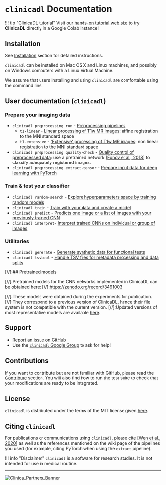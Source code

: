# `clinicadl` Documentation

!!! tip "ClinicaDL tutorial"
    Visit our [hands-on tutorial web site](https://aramislab.paris.inria.fr/clinicadl/tuto/intro.html) 
    to try **ClinicaDL** directly in a Google Colab instance!

## Installation

See [Installation](./Installation.md) section for detailed instructions.

`clinicadl` can be installed on Mac OS X and Linux machines, and possibly on Windows computers with a Linux Virtual Machine.

We assume that users installing and using `clinicadl` are comfortable using the command line.

## User documentation (`clinicadl`)

### Prepare your imaging data
- `clinicadl preprocessing run` - [Preprocessing pipelines](Preprocessing/Introduction.md)
    - `t1-linear` - [Linear processing of T1w MR images](Preprocessing/T1_Linear.md): affine registration to the MNI standard space
    - `t1-extensive` - ['Extensive' processing of T1w MR images](Preprocessing/T1_Extensive.md): non linear registration to the MNI standard space
- `clinicadl preprocessing quality-check` - [Quality control of preprocessed data](Preprocessing/QualityCheck.md): use a pretrained network [[Fonov et al., 2018](https://www.biorxiv.org/content/10.1101/303487v1)] to classify adequately registered images.
- `clinicadl preprocessing extract-tensor` - [Prepare input data for deep learning with PyTorch](Preprocessing/Extract.md)


### Train & test your classifier
- `clinicadl random-search` - [Explore hyperparameters space by training random models](./RandomSearch.md)
- `clinicadl train` - [Train with your data and create a model](./Train/Introduction.md)
- `clinicadl predict` - [Predicts one image or a list of images with your previously trained CNN](Predict.md)
- `clinicadl interpret`- [Interpret trained CNNs on individual or group of images](./Interpret.md)

### Utilitaries <!--used for the preparation of imaging data and/or training your classifier-->

- `clinicadl generate` - [Generate synthetic data for functional tests](./Generate.md)
- `clinicadl tsvtool` - [Handle TSV files for metadata processing and data splits](./TSVTools.md)


[//]:## Pretrained models

[//]:Pretrained models for the CNN networks implemented in ClinicaDL can be obtained here:
[//]:<https://zenodo.org/record/3491003>  

[//]:These models were obtained during the experiments for publication.
[//]:They correspond to a previous version of ClinicaDL, hence their file system is not compatible with the current version.
[//]:Updated versions of most representative models are available [here](https://aramislab.paris.inria.fr/files/data/models/dl/models_v002/).

## Support
- [Report an issue on GitHub](https://github.com/aramis-lab/clinicadl/issues)
- Use the [`clinicadl` Google Group](https://groups.google.com/forum/#!forum/clinica-user) to ask for help!

## Contributions
If you want to contribute but are not familiar with GitHub, please read the [Contribute](./Contribute.md) section.
You will also find how to run the test suite to check that your modifications are ready to be integrated.

## License
`clinicadl` is distributed under the terms of the MIT license given [here](https://github.com/aramis-lab/clinicadl/blob/dev/LICENSE.txt).

## Citing `clinicadl`
For publications or communications using `clinicadl`, please cite [[Wen et al., 2020](https://doi.org/10.1016/j.media.2020.101694)] 
as well as the references mentioned on the wiki page of the pipelines you used 
(for example, citing PyTorch when using the `extract` pipeline).

!!! info "Disclaimer"
    `clinicadl` is a software for research studies. It is not intended for use in medical routine.

---

![Clinica_Partners_Banner](https://aramislab.paris.inria.fr/clinica/docs/public/latest/img/Clinica_Partners_Banner.png)
